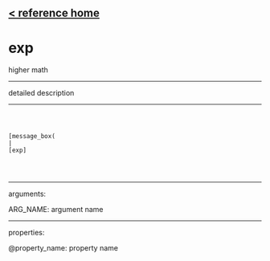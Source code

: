 [< reference home](ceammc_lib.html)
---

# exp


higher math

---

detailed description
<br>


---


```



[message_box(                                 
|
[exp]


            
```

---
arguments:

ARG_NAME: argument name<br>

---
properties:

@property_name: property name<br>

